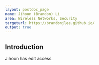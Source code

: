```yaml
---
layout: postdoc_page
name: Jihoon (Brandon) Li
area: Wireless Networks, Security
targeturl: https://brandonjlee.github.io/
output: true
---
```


## Introduction

Jihoon has edit access.
